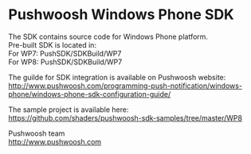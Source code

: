 Pushwoosh Windows Phone SDK
=====================

The SDK contains source code for Windows Phone platform.  
Pre-built SDK is located in:  
For WP7: PushSDK/SDKBuild/WP7  
For WP8: PushSDK/SDKBuild/WP7

The guilde for SDK integration is available on Pushwoosh website:  
http://www.pushwoosh.com/programming-push-notification/windows-phone/windows-phone-sdk-configuration-guide/

The sample project is available here:  
https://github.com/shaders/pushwoosh-sdk-samples/tree/master/WP8

Pushwoosh team  
http://www.pushwoosh.com

